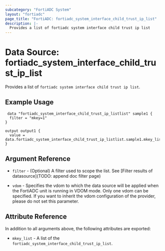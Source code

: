 ```yaml
---
subcategory: "FortiADC System"
layout: "fortiadc"
page_title: "FortiADC: fortiadc_system_interface_child_trust_ip_list"
description: |-
  Provides a list of fortiadc system interface child trust ip list
---
```


# Data Source: fortiadc_system_interface_child_trust_ip_list
Provides a list of `fortiadc system interface child trust ip list`.

## Example Usage

```hcl
 data "fortiadc_system_interface_child_trust_ip_listlist" sample1 {
  filter = "mkey=1"
}

output output1 {
  value = data.fortiadc_system_interface_child_trust_ip_listlist.sample1.mkey_list
}
```

## Argument Reference

* `filter` - (Optional) A filter used to scope the list. See [Filter results of datasource](TODO: append doc filter page)

* `vdom` - Specifies the vdom to which the data source will be applied when the FortiADC unit is running in VDOM mode. Only one vdom can be specified. If you want to inherit the vdom configuration of the provider, please do not set this parameter.

## Attribute Reference

In addition to all arguments above, the following attributes are exported:

* `mkey_list` -  A list of the `fortiadc_system_interface_child_trust_ip_list`.
